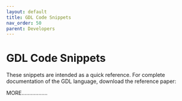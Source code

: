 ```yaml
---
layout: default
title: GDL Code Snippets
nav_order: 50
parent: Developers
---
```


# GDL Code Snippets

These snippets are intended as a quick reference. For complete documentation of the GDL language, download the reference paper:

MORE.................